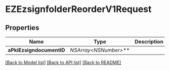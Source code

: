 # EZEzsignfolderReorderV1Request

## Properties
Name | Type | Description | Notes
------------ | ------------- | ------------- | -------------
**aPkiEzsigndocumentID** | **NSArray&lt;NSNumber*&gt;*** |  | 

[[Back to Model list]](../README.md#documentation-for-models) [[Back to API list]](../README.md#documentation-for-api-endpoints) [[Back to README]](../README.md)


